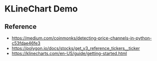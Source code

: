 # KLineChart Demo

## Reference

- https://medium.com/coinmonks/detecting-price-channels-in-python-c53fdae46fe3
- https://polygon.io/docs/stocks/get_v3_reference_tickers__ticker
- https://klinecharts.com/en-US/guide/getting-started.html
